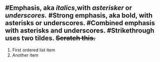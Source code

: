 #Emphasis, aka *italics*,with *asterisker* or *underscores.*
#Strong emphasis, aka bold, with **asterisks** or **underscores.**
#Combined emphasis with **asterisks and underscores.**
#Strikethrough uses two tildes. ~~Scratch this.~~
---
1. First ordered list item
2. Another item
